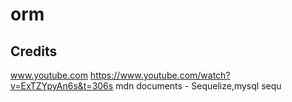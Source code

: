 # orm

## Credits

www.youtube.com https://www.youtube.com/watch?v=ExTZYpyAn6s&t=306s
mdn documents - Sequelize,mysql
sequ